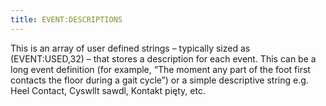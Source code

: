 ```yaml
---
title: EVENT:DESCRIPTIONS
---
```


This is an array of user defined strings – typically sized as (EVENT:USED,32) – that stores a description for each event.  This can be a long event definition (for example, “The moment any part of the foot first contacts the floor during a gait cycle”) or a simple descriptive string e.g.  Heel Contact, Cyswllt sawdl, Kontakt pięty, etc.
